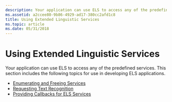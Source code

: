 ```yaml
---
description: Your application can use ELS to access any of the predefined services.
ms.assetid: a2ccee80-9b86-4929-ad17-380cc2afd1c8
title: Using Extended Linguistic Services
ms.topic: article
ms.date: 05/31/2018
---
```


# Using Extended Linguistic Services

Your application can use ELS to access any of the predefined services. This section includes the following topics for use in developing ELS applications.

-   [Enumerating and Freeing Services](enumerating-and-freeing-services.md)
-   [Requesting Text Recognition](requesting-text-recognition.md)
-   [Providing Callbacks for ELS Services](providing-callbacks-for-els-services.md)

 

 



